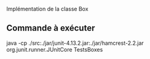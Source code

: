 Implémentation de la classe Box
<br>


## Commande à exécuter

 java -cp ./src:./jar/junit-4.13.2.jar:./jar/hamcrest-2.2.jar org.junit.runner.JUnitCore TestsBoxes